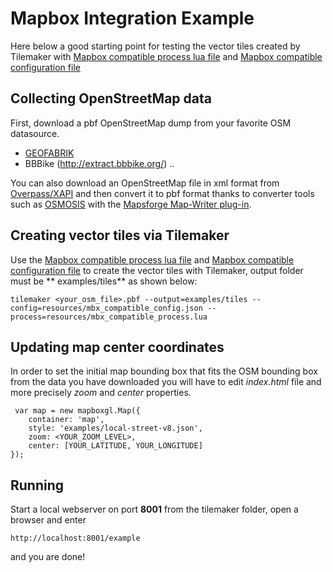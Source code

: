 Mapbox Integration Example
=========

Here below a good starting point for testing the vector tiles created by Tilemaker with [Mapbox compatible process lua file](https://github.com/Innovisite/tilemaker/blob/master/resources/mbx_compatible_process.lua) and [Mapbox compatible configuration file](https://github.com/Innovisite/tilemaker/blob/master/resources/mbx_compatible_config.json)

Collecting OpenStreetMap data
----------

First, download a pbf OpenStreetMap dump from your favorite OSM datasource.

* [GEOFABRIK](http://download.geofabrik.de/)
* BBBike (http://extract.bbbike.org/)
..

You can also download an OpenStreetMap file in xml format from [Overpass/XAPI](http://wiki.openstreetmap.org/wiki/Downloading_data) and then convert it to pbf format thanks to converter tools such as 
[OSMOSIS](https://github.com/openstreetmap/osmosis) with the [Mapsforge Map-Writer plug-in](https://github.com/mapsforge/mapsforge/blob/master/docs/Getting-Started-Map-Writer.md).

Creating vector tiles via Tilemaker
----------

Use the [Mapbox compatible process lua file](https://github.com/Innovisite/tilemaker/blob/master/resources/mbx_compatible_process.lua) and [Mapbox compatible configuration file](https://github.com/Innovisite/tilemaker/blob/master/resources/mbx_compatible_config.json) to create the vector tiles with Tilemaker, output folder must be ** examples/tiles** as shown below:

	tilemaker <your_osm_file>.pbf --output=examples/tiles --config=resources/mbx_compatible_config.json --process=resources/mbx_compatible_process.lua 

Updating map center coordinates
----------

In order to set the initial map bounding box that fits the OSM bounding box from the data you have downloaded you will have to edit *index.html* file and more precisely *zoom* and *center* properties.
	 
	 var map = new mapboxgl.Map({
    	container: 'map',
    	style: 'examples/local-street-v8.json',
    	zoom: <YOUR_ZOOM_LEVEL>,
    	center: [YOUR_LATITUDE, YOUR_LONGITUDE]
  	});

Running
----------

Start a local webserver on port **8001** from the tilemaker folder, open a browser and enter
	
	http://localhost:8001/example

and you are done!